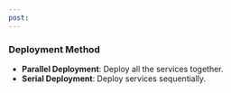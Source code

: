 ```yaml
---
post: 
---
```


### Deployment Method

- **Parallel Deployment**: Deploy all the services together.
- **Serial Deployment**:   Deploy services sequentially.

